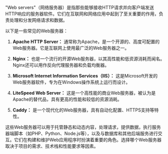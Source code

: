 "Web servers"（网络服务器）是指那些能够接收HTTP请求并向客户端发送HTTP响应的服务器软件。它们在互联网和网络应用中起到了至关重要的作用，负责处理和分发网络请求和数据。

以下是一些常见的Web服务器：

1. **Apache HTTP Server：** 通常称为Apache，是一个开源的、高度可配置的Web服务器。它是互联网上使用最广泛的Web服务器之一。

2. **Nginx：** 也是一个流行的开源Web服务器，以其高性能和低资源消耗而闻名。Nginx还可以用作反向代理服务器和负载均衡器。

3. **Microsoft Internet Information Services（IIS）：** 这是Microsoft开发的Web服务器软件，专为在Windows操作系统上运行而设计。

4. **LiteSpeed Web Server：** 这是一个高性能的商业Web服务器，被认为是Apache的替代品，具有更高的性能和较低的资源消耗。

5. **Caddy：** 是一个现代化的Web服务器，具有自动化配置、HTTPS支持等特性。

这些Web服务器可以用于托管静态和动态内容，处理请求，提供数据，执行服务器端脚本（如PHP、Python、Node.js等），以及与数据库和其他后端服务进行交互。它们在构建和维护Web应用程序时扮演着重要的角色。选择哪个Web服务器取决于项目的需求、技术栈和性能要求等因素。